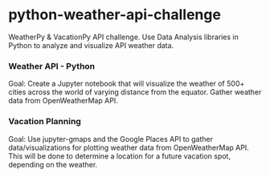 # python-weather-api-challenge
WeatherPy &amp; VacationPy API challenge. Use Data Analysis libraries in Python to analyze and visualize API weather data.


### Weather API - Python
Goal: Create a Jupyter notebook that will visualize the weather of 500+ cities across the world of varying distance from the equator. Gather weather data from OpenWeatherMap API.


### Vacation Planning
Goal: Use jupyter-gmaps and the Google Places API to gather data/visualizations for plotting weather data from OpenWeatherMap API. This will be done to determine a location for a future vacation spot, depending on the weather.
